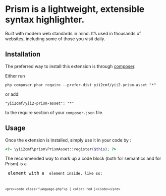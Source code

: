Prism is a lightweight, extensible syntax highlighter.
======================================================
Built with modern web standards in mind. It’s used in thousands of websites, including some of those you visit daily.

Installation
------------

The preferred way to install this extension is through [composer](http://getcomposer.org/download/).

Either run

```
php composer.phar require --prefer-dist yii2cmf/yii2-prism-asset "*"
```

or add

```
"yii2cmf/yii2-prism-asset": "*"
```

to the require section of your `composer.json` file.


Usage
-----


Once the extension is installed, simply use it in your code by  :

```php
<?= \yii2cmf\prism\PrismAsset::register($this); ?>
```

The recommended way to mark up a code block (both for semantics and for Prism) is a <pre> element with a <code> element inside, like so:

```
<pre><code class="language-php">p { color: red }</code></pre>
```

